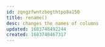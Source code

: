 ```yaml
---
id: zqngzfwntzbegthtpo8a150
title: rename()
desc: changes the names of columns
updated: 1683748492244
created: 1683748467317
---
```


